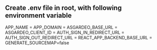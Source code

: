 ## Create .env file in root, with following environment variable

APP_NAME =
APP_DOMAIN =
ASGARDEO_BASE_URL =
ASGARDEO_CLIENT_ID =
AUTH_SIGN_IN_REDIRECT_URL =
AUTH_SIGN_OUT_REDIRECT_URL =
REACT_APP_BACKEND_BASE_URL =
GENERATE_SOURCEMAP=false
